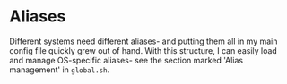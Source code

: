
# Aliases

Different systems need different aliases- and putting them all in my
main config file quickly grew out of hand. With this structure, I can
easily load and manage OS-specific aliases- see the section marked
'Alias management' in `global.sh`.
